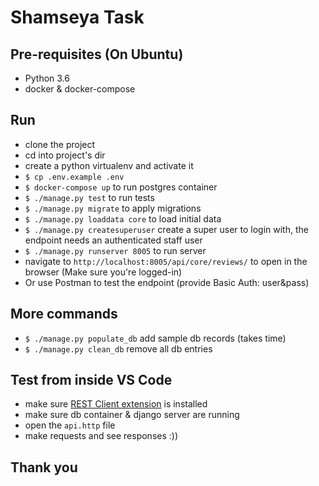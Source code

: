 # Shamseya  Task

## Pre-requisites (On Ubuntu)

- Python 3.6
- docker & docker-compose

## Run

- clone the project
- cd into project's dir
- create a python virtualenv and activate it
- `$ cp .env.example .env`
- `$ docker-compose up` to run postgres container
- `$ ./manage.py test` to run tests
- `$ ./manage.py migrate` to apply migrations
- `$ ./manage.py loaddata core` to load initial data
- `$ ./manage.py createsuperuser` create a super user to login with, the endpoint needs an authenticated staff user
- `$ ./manage.py runserver 8005` to run server
- navigate to `http://localhost:8005/api/core/reviews/` to open in the browser (Make sure you're logged-in)
- Or use Postman to test the endpoint (provide Basic Auth: user&pass)

## More commands

- `$ ./manage.py populate_db` add sample db records (takes time)
- `$ ./manage.py clean_db` remove all db entries

## Test from inside VS Code

- make sure [REST Client extension](https://marketplace.visualstudio.com/items?itemName=humao.rest-client) is installed
- make sure db container & django server are running
- open the `api.http` file
- make requests and see responses :))

## Thank you
